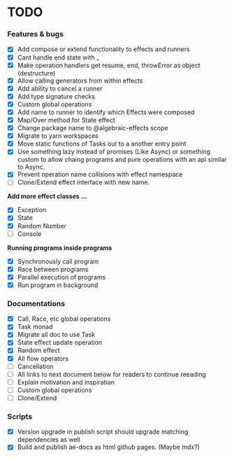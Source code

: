 # TODO

### Features & bugs
- [x] Add compose or extend functionality to effects and runners
- [x] Cant handle end state with _
- [x] Make operation handlers get resume, end, throwError as object (destructure)
- [x] Allow calling generators from within effects
- [x] Add ability to cancel a runner
- [x] Add type signature checks
- [x] Custom global operations
- [x] Add name to runner to identify which Effects were composed
- [x] Map/Over method for State effect
- [x] Change package name to @algebraic-effects scope
- [x] Migrate to yarn workspaces
- [x] Move static functions of Tasks out to a another entry point
- [x] Use something lazy instead of promises (Like Async) or something custom to allow chaing programs and pure operations with an api similar to Async.
- [x] Prevent operation name collisions with effect namespace
- [ ] Clone/Extend effect interface with new name.

**Add more effect classes ...**
  - [x] Exception
  - [x] State
  - [x] Random Number
  - [ ] Console

**Running programs inside programs**
  - [x] Synchronously call program
  - [x] Race between programs
  - [x] Parallel execution of programs
  - [x] Run program in background

### Documentations
- [x] Call, Race, etc global operations
- [x] Task monad
- [x] Migrate all doc to use Task
- [x] State effect update operation
- [x] Random effect
- [x] All flow operators
- [ ] Cancellation
- [ ] All links to next document below for readers to continue reeading
- [ ] Explain motivation and inspiration
- [ ] Custom global operations
- [ ] Clone/Extend

### Scripts
- [x] Version upgrade in publish script should upgrade matching dependencies as well
- [x] Build and publish ae-docs as html github pages. (Maybe mdx?)
